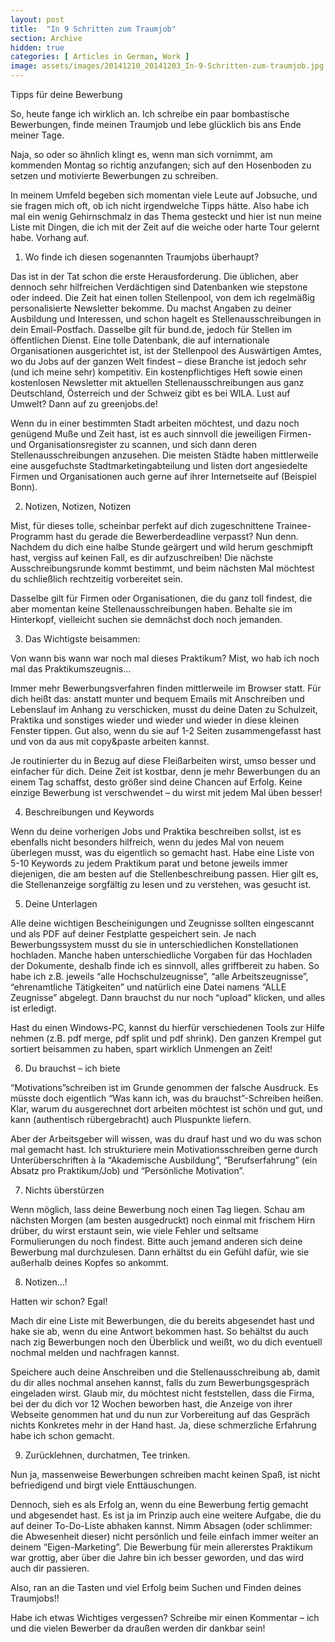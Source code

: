 ```yaml
---
layout: post
title:  "In 9 Schritten zum Traumjob"
section: Archive
hidden: true
categories: [ Articles in German, Work ]
image: assets/images/20141210_20141203_In-9-Schritten-zum-traumjob.jpg
---
```



Tipps für deine Bewerbung

So, heute fange ich wirklich an. Ich schreibe ein paar bombastische Bewerbungen, finde meinen Traumjob und lebe glücklich bis ans Ende meiner Tage.

Naja, so oder so ähnlich klingt es, wenn man sich vornimmt, am kommenden Montag so richtig anzufangen; sich auf den Hosenboden zu setzen und motivierte Bewerbungen zu schreiben.

In meinem Umfeld begeben sich momentan viele Leute auf Jobsuche, und sie fragen mich oft, ob ich nicht irgendwelche Tipps hätte. Also habe ich mal ein wenig Gehirnschmalz in das Thema gesteckt und hier ist nun meine Liste mit Dingen, die ich mit der Zeit auf die weiche oder harte Tour gelernt habe. Vorhang auf.

1) Wo finde ich diesen sogenannten Traumjobs überhaupt?

Das ist in der Tat schon die erste Herausforderung. Die üblichen, aber dennoch sehr hilfreichen Verdächtigen sind Datenbanken wie stepstone oder indeed. Die Zeit hat einen tollen Stellenpool, von dem ich regelmäßig personalisierte Newsletter bekomme. Du machst Angaben zu deiner Ausbildung und Interessen, und schon hagelt es Stellenausschreibungen in dein Email-Postfach. Dasselbe gilt für bund.de, jedoch für Stellen im öffentlichen Dienst. Eine tolle Datenbank, die auf internationale Organisationen ausgerichtet ist, ist der Stellenpool des Auswärtigen Amtes, wo du Jobs auf der ganzen Welt findest – diese Branche ist jedoch sehr (und ich meine sehr) kompetitiv. Ein kostenpflichtiges Heft sowie einen kostenlosen Newsletter mit aktuellen Stellenausschreibungen aus ganz Deutschland, Österreich und der Schweiz gibt es bei WILA. Lust auf Umwelt? Dann auf zu greenjobs.de!

Wenn du in einer bestimmten Stadt arbeiten möchtest, und dazu noch genügend Muße und Zeit hast, ist es auch sinnvoll die jeweiligen Firmen- und Organisationsregister zu scannen, und sich dann deren Stellenausschreibungen anzusehen. Die meisten Städte haben mittlerweile eine ausgefuchste Stadtmarketingabteilung und listen dort angesiedelte Firmen und Organisationen auch gerne auf ihrer Internetseite auf (Beispiel Bonn).

2) Notizen, Notizen, Notizen

Mist, für dieses tolle, scheinbar perfekt auf dich zugeschnittene Trainee-Programm hast du gerade die Bewerberdeadline verpasst? Nun denn. Nachdem du dich eine halbe Stunde geärgert und wild herum geschmipft hast, vergiss auf keinen Fall, es dir aufzuschreiben! Die nächste Ausschreibungsrunde kommt bestimmt, und beim nächsten Mal möchtest du schließlich rechtzeitig vorbereitet sein.

Dasselbe gilt für Firmen oder Organisationen, die du ganz toll findest, die aber momentan keine Stellenausschreibungen haben. Behalte sie im Hinterkopf, vielleicht suchen sie demnächst doch noch jemanden.

3) Das Wichtigste beisammen:

Von wann bis wann war noch mal dieses Praktikum? Mist, wo hab ich noch mal das Praktikumszeugnis…

Immer mehr Bewerbungsverfahren finden mittlerweile im Browser statt. Für dich heißt das: anstatt munter und bequem Emails mit Anschreiben und Lebenslauf im Anhang zu verschicken, musst du deine Daten zu Schulzeit, Praktika und sonstiges wieder und wieder und wieder in diese kleinen Fenster tippen. Gut also, wenn du sie auf 1-2 Seiten zusammengefasst hast und von da aus mit copy&paste arbeiten kannst.

Je routinierter du in Bezug auf diese Fleißarbeiten wirst, umso besser und einfacher für dich. Deine Zeit ist kostbar, denn je mehr Bewerbungen du an einem Tag schaffst, desto größer sind deine Chancen auf Erfolg. Keine einzige Bewerbung ist verschwendet – du wirst mit jedem Mal üben besser!

4) Beschreibungen und Keywords

Wenn du deine vorherigen Jobs und Praktika beschreiben sollst, ist es ebenfalls nicht besonders hilfreich, wenn du jedes Mal von neuem überlegen musst, was du eigentlich so gemacht hast. Habe eine Liste von 5-10 Keywords zu jedem Praktikum parat und betone jeweils immer diejenigen, die am besten auf die Stellenbeschreibung passen. Hier gilt es, die Stellenanzeige sorgfältig zu lesen und zu verstehen, was gesucht ist.

5) Deine Unterlagen

Alle deine wichtigen Bescheinigungen und Zeugnisse sollten eingescannt und als PDF auf deiner Festplatte gespeichert sein. Je nach Bewerbungssystem musst du sie in unterschiedlichen Konstellationen hochladen. Manche haben unterschiedliche Vorgaben für das Hochladen der Dokumente, deshalb finde ich es sinnvoll, alles griffbereit zu haben. So habe ich z.B. jeweils “alle Hochschulzeugnisse”, “alle Arbeitszeugnisse”, “ehrenamtliche Tätigkeiten” und natürlich eine Datei namens “ALLE Zeugnisse” abgelegt. Dann brauchst du nur noch “upload” klicken, und alles ist erledigt.

Hast du einen Windows-PC, kannst du hierfür verschiedenen Tools zur Hilfe nehmen (z.B. pdf merge, pdf split und pdf shrink). Den ganzen Krempel gut sortiert beisammen zu haben, spart wirklich Unmengen an Zeit!

6) Du brauchst – ich biete

“Motivations”schreiben ist im Grunde genommen der falsche Ausdruck. Es müsste doch eigentlich “Was kann ich, was du brauchst”-Schreiben heißen. Klar, warum du ausgerechnet dort arbeiten möchtest ist schön und gut, und kann (authentisch rübergebracht) auch Pluspunkte liefern.

Aber der Arbeitsgeber will wissen, was du drauf hast und wo du was schon mal gemacht hast. Ich strukturiere mein Motivationsschreiben gerne durch Unterüberschriften à la “Akademische Ausbildung”, “Berufserfahrung” (ein Absatz pro Praktikum/Job) und “Persönliche Motivation”.

7) Nichts überstürzen

Wenn möglich, lass deine Bewerbung noch einen Tag liegen. Schau am nächsten Morgen (am besten ausgedruckt) noch einmal mit frischem Hirn drüber, du wirst erstaunt sein, wie viele Fehler und seltsame Formulierungen du noch findest. Bitte auch jemand anderen sich deine Bewerbung mal durchzulesen. Dann erhältst du ein Gefühl dafür, wie sie außerhalb deines Kopfes so ankommt.

8) Notizen…!

Hatten wir schon? Egal!

Mach dir eine Liste mit Bewerbungen, die du bereits abgesendet hast und hake sie ab, wenn du eine Antwort bekommen hast. So behältst du auch nach zig Bewerbungen noch den Überblick und weißt, wo du dich eventuell nochmal melden und nachfragen kannst.

Speichere auch deine Anschreiben und die Stellenausschreibung ab, damit du dir alles nochmal ansehen kannst, falls du zum Bewerbungsgespräch eingeladen wirst. Glaub mir, du möchtest nicht feststellen, dass die Firma, bei der du dich vor 12 Wochen beworben hast, die Anzeige von ihrer Webseite genommen hat und du nun zur Vorbereitung auf das Gespräch nichts Konkretes mehr in der Hand hast. Ja, diese schmerzliche Erfahrung habe ich schon gemacht.

9) Zurücklehnen, durchatmen, Tee trinken.

Nun ja, massenweise Bewerbungen schreiben macht keinen Spaß, ist nicht befriedigend und birgt viele Enttäuschungen.

Dennoch, sieh es als Erfolg an, wenn du eine Bewerbung fertig gemacht und abgesendet hast. Es ist ja im Prinzip auch eine weitere Aufgabe, die du auf deiner To-Do-Liste abhaken kannst. Nimm Absagen (oder schlimmer: die Abwesenheit dieser) nicht persönlich und feile einfach immer weiter an deinem “Eigen-Marketing”. Die Bewerbung für mein allererstes Praktikum war grottig, aber über die Jahre bin ich besser geworden, und das wird auch dir passieren.

Also, ran an die Tasten und viel Erfolg beim Suchen und Finden deines Traumjobs!!

Habe ich etwas Wichtiges vergessen? Schreibe mir einen Kommentar – ich und die vielen Bewerber da draußen werden dir dankbar sein!

 

